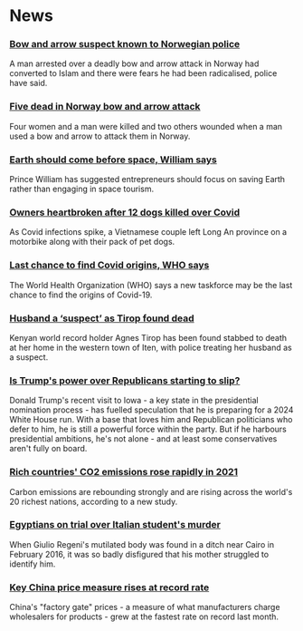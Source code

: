 # News
### [Bow and arrow suspect known to Norwegian police](https://www.bbc.com/news/world-europe-58910794)
A man arrested over a deadly bow and arrow attack in Norway had converted to Islam and there were fears he had been radicalised, police have said.
### [Five dead in Norway bow and arrow attack](https://www.bbc.com/news/world-europe-58906165)
Four women and a man were killed and two others wounded when a man used a bow and arrow to attack them in Norway.
### [Earth should come before space, William says](https://www.bbc.com/news/uk-58903078)
Prince William has suggested entrepreneurs should focus on saving Earth rather than engaging in space tourism.
### [Owners heartbroken after 12 dogs killed over Covid](https://www.bbc.com/news/world-asia-58894320)
As Covid infections spike, a Vietnamese couple left Long An province on a motorbike along with their pack of pet dogs. 
### [Last chance to find Covid origins, WHO says](https://www.bbc.com/news/health-58905945)
The World Health Organization (WHO) says a new taskforce may be the last chance to find the origins of Covid-19.
### [Husband a ‘suspect’ as Tirop found dead](https://www.bbc.com/sport/africa/58896494)
Kenyan world record holder Agnes Tirop has been found stabbed to death at her home in the western town of Iten, with police treating her husband as a suspect.  
### [Is Trump's power over Republicans starting to slip?](https://www.bbc.com/news/world-us-canada-58904507)
Donald Trump's recent visit to Iowa - a key state in the presidential nomination process - has fuelled speculation that he is preparing for a 2024 White House run. With a base that loves him and Republican politicians who defer to him, he is still a powerful force within the party. But if he harbours presidential ambitions, he's not alone - and at least some conservatives aren't fully on board.
### [Rich countries' CO2 emissions rose rapidly in 2021](https://www.bbc.com/news/science-environment-58897805)
Carbon emissions are rebounding strongly and are rising across the world's 20 richest nations, according to a new study. 
### [Egyptians on trial over Italian student's murder](https://www.bbc.com/news/world-europe-58894878)
When Giulio Regeni's mutilated body was found in a ditch near Cairo in February 2016, it was so badly disfigured that his mother struggled to identify him.
### [Key China price measure rises at record rate](https://www.bbc.com/news/business-58907308)
China's "factory gate" prices - a measure of what manufacturers charge wholesalers for products - grew at the fastest rate on record last month.
